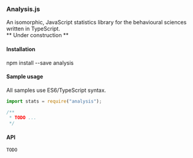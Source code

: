 ### Analysis.js
An isomorphic, JavaScript statistics library for the behavioural sciences written in TypeScript.  
** Under construction **  

#### Installation
npm install --save analysis

#### Sample usage
All samples use ES6/TypeScript syntax.
```javascript
import stats = require("analysis");

/** 
 * TODO ...
 */
```

#### API

```
TODO
```